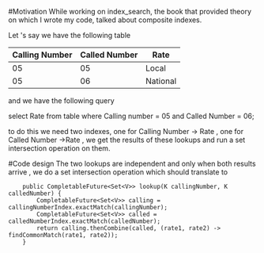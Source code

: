#Motivation
While working on index_search, the book that provided theory on which I wrote my code,  talked about composite indexes.

Let 's say we have the following table

| Calling Number  | Called Number | Rate      |
| ------------- | --------------- |-----------|
| 05            | 05              | Local     |
| 05            | 06              | National  |

and we have the following query 

select Rate from table where Calling number = 05 and Called Number = 06;

to do this we need two indexes, one for Calling Number -> Rate , one for Called Number ->Rate , we get the results of these lookups
and run a set intersection operation on them.


#Code design
The two lookups are independent and only when both results arrive , we do a set intersection operation which should translate to 

```
    public CompletableFuture<Set<V>> lookup(K callingNumber, K calledNumber) {
        CompletableFuture<Set<V>> calling = callingNumberIndex.exactMatch(callingNumber);
        CompletableFuture<Set<V>> called = calledNumberIndex.exactMatch(calledNumber);
        return calling.thenCombine(called, (rate1, rate2) -> findCommonMatch(rate1, rate2));
    }
```
    

